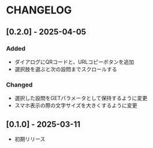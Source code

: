 # CHANGELOG

## [0.2.0] - 2025-04-05

### Added
- ダイアログにQRコードと、URLコピーボタンを追加
- 選択肢を選ぶと次の設問までスクロールする

### Changed
- 選択した設問をGETパラメータとして保持するように変更
- スマホ表示の際の文字サイズを大きくするように変更

## [0.1.0] - 2025-03-11
- 初期リリース
